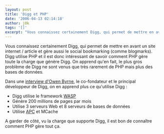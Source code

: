 ```yaml
---
layout: post
title: 'Digg et PHP'
date: '2006-04-13 02:14:18'
author: j0k
tags: '[]'
excerpt: "Vous connaissez certainement Digg, qui permet de mettre en avant un site internet / article et gère aussi le social bookmarking (comme blogmarks).     \nDigg utilise PHP et il est donc intéressant de savoir comment PHP gère toute la charge que génère Digg. On apprend qu'en fait, le plus gros problème de Digg ne sont venus que très rarement de PHP mais plus des      …"
---
```


Vous connaissez certainement Digg, qui permet de mettre en avant un site internet / article et gère aussi le social bookmarking (comme blogmarks).
Digg utilise PHP et il est donc intéressant de savoir comment PHP gère toute la charge que génère Digg. On apprend qu'en fait, le plus gros problème de Digg ne sont venus que très rarement de PHP mais plus des bases de données.

Dans une [interview d'Owen Byrne](http://www.oreillynet.com/onlamp/blog/2006/04/digg_phps_scalability_and_perf.html), le co-fondateur et le principal développeur de Digg, on en apprend plus ce qu'utilise Digg :

* Digg utilise le framework [WASP](http://wasp.sourceforge.net/)
* Génère 200 millions de pages par mois
* Utilise 3 serveurs Web et 8 serveurs de bases de données
* Utilise [APC](http://pecl.php.net/package/APC) et MCache

A garder de côté, vu la charge que supporte Digg, il est bon de connaître comment PHP gère tout ça.
